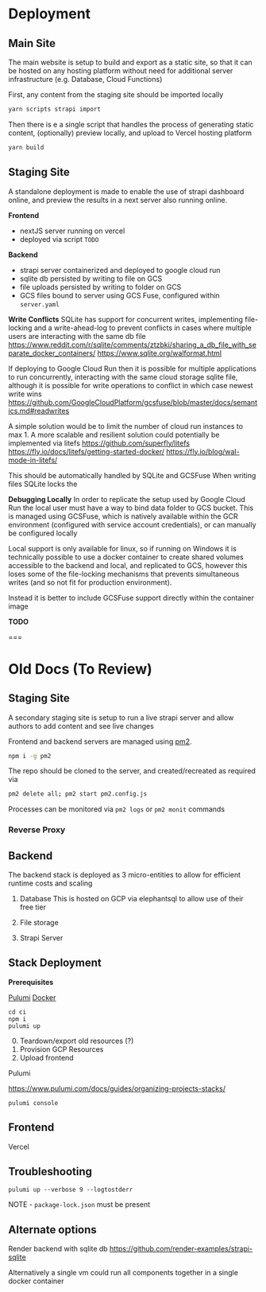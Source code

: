# Deployment

## Main Site

The main website is setup to build and export as a static site, so that it can be hosted on any hosting platform without need for additional server infrastructure (e.g. Database, Cloud Functions)

First, any content from the staging site should be imported locally

```sh
yarn scripts strapi import
```

Then there is e a single script that handles the process of generating static content, (optionally) preview locally, and upload to Vercel hosting platform

```sh
yarn build
```

## Staging Site

A standalone deployment is made to enable the use of strapi dashboard online, and preview the results in a next server also running online.

**Frontend**

- nextJS server running on vercel
- deployed via script `TODO`

**Backend**

- strapi server containerized and deployed to google cloud run
- sqlite db persisted by writing to file on GCS
- file uploads persisted by writing to folder on GCS
- GCS files bound to server using GCS Fuse, configured within `server.yaml`

**Write Conflicts**
SQLite has support for concurrent writes, implementing file-locking and a write-ahead-log to prevent conflicts in cases where multiple users are interacting with the same db file
https://www.reddit.com/r/sqlite/comments/ztzbki/sharing_a_db_file_with_separate_docker_containers/
https://www.sqlite.org/walformat.html

If deploying to Google Cloud Run then it is possible for multiple applications to run concurrently, interacting with the same cloud storage sqlite file, although it is possible for write operations to conflict in which case newest write wins
https://github.com/GoogleCloudPlatform/gcsfuse/blob/master/docs/semantics.md#readwrites

A simple solution would be to limit the number of cloud run instances to max 1.
A more scalable and resilient solution could potentially be implemented via litefs
https://github.com/superfly/litefs
https://fly.io/docs/litefs/getting-started-docker/
https://fly.io/blog/wal-mode-in-litefs/

This should be automatically handled by SQLite and GCSFuse
When writing files SQLite locks the

**Debugging Locally**
In order to replicate the setup used by Google Cloud Run the local user must have a way to bind data folder to GCS bucket.
This is managed using GCSFuse, which is natively available within the GCR environment (configured with service account credentials), or can manually be configured locally

Local support is only available for linux, so if running on Windows it is technically possible to use a docker container to create shared volumes accessible to the backend and local, and replicated to GCS, however this loses some of the file-locking mechanisms that prevents simultaneous writes (and so not fit for production environment).

Instead it is better to include GCSFuse support directly within the container image

**TODO**

===

# Old Docs (To Review)

## Staging Site

A secondary staging site is setup to run a live strapi server and allow authors to add content and see live changes

Frontend and backend servers are managed using [pm2](https://pm2.keymetrics.io/docs).

```sh
npm i -g pm2
```

The repo should be cloned to the server, and created/recreated as required via

```sh
pm2 delete all; pm2 start pm2.config.js
```

Processes can be monitored via `pm2 logs` or `pm2 monit` commands

### Reverse Proxy

## Backend

The backend stack is deployed as 3 micro-entities to allow for efficient runtime costs and scaling

1. Database
   This is hosted on GCP via elephantsql to allow use of their free tier

2. File storage

3. Strapi Server

## Stack Deployment

**Prerequisites**

[Pulumi](https://www.pulumi.com/docs/get-started/install/)
[Docker](https://www.docker.com/products/docker-desktop/)

```
cd ci
npm i
pulumi up
```

0. Teardown/export old resources (?)
1. Provision GCP Resources
2. Upload frontend

Pulumi

https://www.pulumi.com/docs/guides/organizing-projects-stacks/

```
pulumi console
```

## Frontend

Vercel

## Troubleshooting

```
pulumi up --verbose 9 --logtostderr
```

NOTE - `package-lock.json` must be present

## Alternate options

Render backend with sqlite db
https://github.com/render-examples/strapi-sqlite

Alternatively a single vm could run all components together in a single docker container
